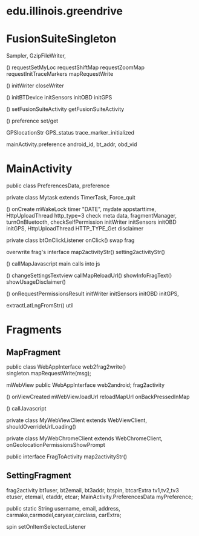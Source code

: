 # edu.illinois.greendrive


# FusionSuiteSingleton

Sampler, GzipFileWriter, 

() requestSetMyLoc requestShiftMap requestZoomMap requestInitTraceMarkers mapRequestWrite

() initWriter closeWriter 

() initBTDevice initSensors initOBD initGPS 

() setFusionSuiteActivity getFusionSuiteActivity 

() preference set/get 

GPSlocationStr GPS_status trace_marker_initialized 

mainActivity.preference  android_id, bt_addr, obd_vid




# MainActivity

public class PreferencesData, preference

private class Mytask extends TimerTask, Force_quit


() onCreate mWakeLock timer "DATE", mydate appstarttime, HttpUploadThread http_type=3 check meta data, fragmentManager, turnOnBluetooth, checkSelfPermission initWriter  initSensors initOBD initGPS, HttpUploadThread HTTP_TYPE_Get disclaimer 

private class btOnClickListener onClick() swap frag

overwrite frag's interface map2activityStr() setting2activityStr()

() callMapJavascript main calls into js 

() changeSettingsTextview callMapReloadUrl() showInfoFragText() showUsageDisclaimer()

() onRequestPermissionsResult initWriter  initSensors initOBD initGPS,

extractLatLngFromStr() util



# Fragments

## MapFragment

public class WebAppInterface web2frag2write() singleton.mapRequestWrite(msg);

mWebView public WebAppInterface web2android; frag2activity

() onViewCreated mWebView.loadUrl reloadMapUrl onBackPressedInMap

() callJavascript 

private class MyWebViewClient extends WebViewClient, shouldOverrideUrlLoading()

private class MyWebChromeClient extends WebChromeClient, onGeolocationPermissionsShowPrompt

public interface FragToActivity map2activityStr()


## SettingFragment

frag2activity bt1user, bt2email, bt3addr, btspin, btcarExtra tv1,tv2,tv3 etuser, etemail, etaddr, etcar; MainActivity.PreferencesData myPreference;

public static String username, email, address, carmake,carmodel,caryear,carclass, carExtra;

spin setOnItemSelectedListener 




